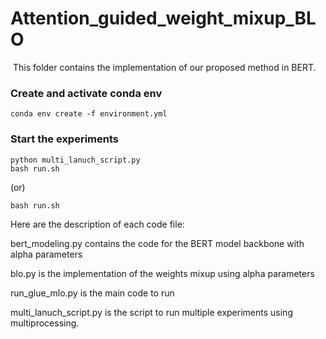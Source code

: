 # Attention_guided_weight_mixup_BLO
​
This folder contains the implementation of our proposed method in BERT.
​
### Create and activate conda env
```console
conda env create -f environment.yml
```
### Start the experiments
```console
python multi_lanuch_script.py
bash run.sh
```
(or)
```console
bash run.sh
```
Here are the description of each code file:

bert_modeling.py contains the code for the BERT model backbone with alpha parameters

blo.py is the implementation of the weights mixup using alpha parameters

run_glue_mlo.py is the main code to run

multi_lanuch_script.py is the script to run multiple experiments using multiprocessing.
